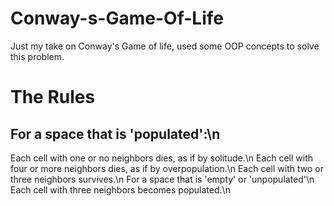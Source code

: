 # Conway-s-Game-Of-Life

Just my take on Conway's Game of life, used some OOP concepts to solve this problem.


# The Rules
## For a space that is 'populated':\n
  Each cell with one or no neighbors dies, as if by solitude.\n
  Each cell with four or more neighbors dies, as if by overpopulation.\n
  Each cell with two or three neighbors survives.\n
  For a space that is 'empty' or 'unpopulated'\n
  Each cell with three neighbors becomes populated.\n
